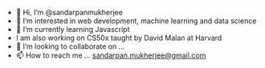 - 👋 Hi, I’m @sandarpanmukherjee
- 👀 I’m interested in web development, machine learning and data science
- 🌱 I’m currently learning Javascript
- I am also working on CS50x taught by David Malan at Harvard
- 💞️ I’m looking to collaborate on ...
- 📫 How to reach me ... sandarpan.mukherjee@gmail.com

<!---
sandarpanmukherjee/sandarpanmukherjee is a ✨ special ✨ repository because its `README.md` (this file) appears on your GitHub profile.
You can click the Preview link to take a look at your changes.
--->
